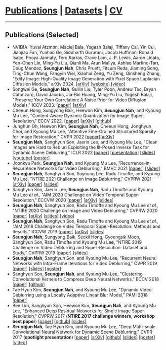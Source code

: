 # [Publications](publications) | [Datasets](Datasets/datasets) | [CV](cv.pdf)
___

## Publications (Selected)
* NVIDIA: Yuval Atzmon, Maciej Bala, Yogesh Balaji, Tiffany Cai, Yin Cui, Jiaojiao Fan, Yunhao Ge, Siddharth Gururani, Jacob Huffman, Ronald Isaac, Pooya Jannaty, Tero Karras, Grace Lam, J. P. Lewis, Aaron Licata, Yen-Chen Lin, Ming-Yu Liu, Qianli Ma, Arun Mallya, Ashlee Martino-Tarr, Doug Mendez, **Seungjun Nah**, Chris Pruett, Fitsum Reda, Jiaming Song, Ting-Chun Wang, Fangyin Wei, Xiaohui Zeng, Yu Zeng, Qinsheng Zhang, "Edify Image: High-Quality Image Generation with Pixel Space Laplacian Diffusion Models," arXiv 2024. [[arXiv](https://arxiv.org/abs/2411.07126)] [[website](https://research.nvidia.com/labs/dir/edify-image/)] [[video](https://www.youtube.com/watch?v=opiaV94tMJ4)]
* Songwei Ge, **Seungjun Nah**, Guilin Liu, Tyler Poon, Andrew Tao, Bryan Catanzaro, David Jacobs, Jia-Bin Huang, Ming-Yu Liu, Yogesh Balaji, "Preserve Your Own Correlation: A Noise Prior for Video Diffusion Models," ICCV 2023. [[paper](https://openaccess.thecvf.com/content/ICCV2023/papers/Ge_Preserve_Your_Own_Correlation_A_Noise_Prior_for_Video_Diffusion_ICCV_2023_paper.pdf)] [[arXiv](https://arxiv.org/pdf/2305.10474.pdf)]
* Cheeun Hong, Sungyong Baik, Heewon Kim, **Seungjun Nah**, and Kyoung Mu Lee, "Content-Aware Dynamic Quantization for Image Super-Resolution," ECCV 2022. [[paper](https://www.ecva.net/papers/eccv_2022/papers_ECCV/papers/136670360.pdf)] [[arXiv](https://arxiv.org/pdf/2207.10345.pdf)] [[github](https://github.com/Cheeun/CADyQ)]
* Junghun Oh, Heewon Kim, **Seungjun Nah**, Cheeun Hong, Jonghyun Choi, and Kyoung Mu Lee, "Attentive Fine-Grained Structured Sparsity for Image Restoration," CVPR 2022 [[paper](https://openaccess.thecvf.com/content/CVPR2022/papers/Oh_Attentive_Fine-Grained_Structured_Sparsity_for_Image_Restoration_CVPR_2022_paper.pdf)][[arXiv](https://arxiv.org/pdf/2204.12266.pdf)]  
* **Seungjun Nah**, Sanghyun Son, Jaerin Lee, and Kyoung Mu Lee, "Clean Images are Hard to Reblur: Exploiting the Ill-Posed Inverse Task for Dynamic Scene Deblurring," ICLR 2022 [[paper](https://openreview.net/pdf?id=kezNJydWvE)] [[presentation](https://iclr.cc/virtual/2022/poster/6155)] [[slides](https://docs.google.com/presentation/d/1vOOr2jMrtdwTzDpkU2MzT7yu5W-ixBSg/edit?usp=sharing&ouid=112650891941589168375&rtpof=true&sd=true)] [[youtube](https://youtu.be/A3Eq_Dtz7d0)] [[poster](https://drive.google.com/file/d/15x4dHb5WPRRdjhQo9z1eA7XeBFT3mjVB/view?usp=sharing)]  
* Joonkyu Park, **Seungjun Nah**, and Kyoung Mu Lee, "Recurrence-in-Recurrence Networks for Video Deblurring," BMVC 2021 [[paper](https://www.bmvc2021-virtualconference.com/assets/papers/0149.pdf)] [[slides](https://www.bmvc2021-virtualconference.com/conference/papers/paper_0149.html)]  
* **Seungjun Nah**, Sanghyun Son, Suyoung Lee, Radu Timofte, and Kyoung Mu Lee, "NTIRE 2021 Challenge on Image Deblurring," CVPRW 2021 [[arXiv](https://arxiv.org/abs/2104.14854#)] [[paper](https://openaccess.thecvf.com/content/CVPR2021W/NTIRE/papers/Nah_NTIRE_2021_Challenge_on_Image_Deblurring_CVPRW_2021_paper.pdf)] [[slides](https://docs.google.com/presentation/d/1wUXa6NqVuiavWnL29u4lmQPEwR_NghjV/edit?usp=sharing&ouid=112650891941589168375&rtpof=true&sd=true)]  
* Sanghyun Son, Jaerin Lee, **Seungjun Nah**, Radu Timofte and Kyoung Mu Lee *et al.*, "AIM 2020 Challenge on Video Temporal Super-Resolution," ECCVW 2020 [[paper](https://cv.snu.ac.kr/publication/conf/2019/aim2020_vtsr.pdf)] [[arXiv](https://arxiv.org/abs/2009.12987)] [[slides](https://drive.google.com/file/d/1C4E21NlH2H2EoQ0TidNJmT1ruEOyac8M/view?usp=sharing)]
* **Seungjun Nah**, Sanghyun Son, Radu Timofte and Kyoung Mu Lee *et al.*, "NTIRE 2020 Challenge on Image and Video Deblurring," CVPRW 2020 [[paper](http://openaccess.thecvf.com/content_CVPRW_2020/papers/w31/Nah_NTIRE_2020_Challenge_on_Image_and_Video_Deblurring_CVPRW_2020_paper.pdf)] [[arXiv](https://arxiv.org/abs/2005.01244)] [[slides](https://drive.google.com/file/d/1Ll3D1acvujQFXGoX-P2dRKJPcle3rH_B/view?usp=sharing)] [[video](https://youtu.be/z_naBdpqN2A)]
* **Seungjun Nah**, Sanghyun Son, Radu Timofte and Kyoung Mu Lee *et al.*, "AIM 2019 Challenge on Video Temporal Super-Resolution: Methods and Results," ICCVW 2019 [[paper](https://cv.snu.ac.kr/publication/conf/2019/aim2019_vtsr.pdf)] [[arXiv](https://arxiv.org/abs/2005.01233)] [[slides](https://drive.google.com/file/d/1Y9Se8LPlDUWuaVzEcFvzHlCpD6X4-gOO/view?usp=sharing)]
* **Seungjun Nah**, Sungyong Baik, Seokil Hong, Gyeongsik Moon, Sanghyun Son, Radu Timofte and Kyoung Mu Lee, "NTIRE 2019 Challenge on Video Deblurring and Super-Resolution: Dataset and Study," CVPRW 2019 [[paper](http://openaccess.thecvf.com/content_CVPRW_2019/papers/NTIRE/Nah_NTIRE_2019_Challenge_on_Video_Deblurring_and_Super-Resolution_Dataset_and_CVPRW_2019_paper.pdf)] [[slides](https://drive.google.com/file/d/13F6UEyBDFGTiFDyxqLzrPiq4Y2-8BKQE/view?usp=sharing)]
* **Seungjun Nah**, Sanghyun Son, and Kyoung Mu Lee, "Recurrent Neural Networks with Intra-Frame Iterations for Video Deblurring," CVPR 2019 [[paper](http://openaccess.thecvf.com/content_CVPR_2019/papers/Nah_Recurrent_Neural_Networks_With_Intra-Frame_Iterations_for_Video_Deblurring_CVPR_2019_paper.pdf)] [[slides](https://drive.google.com/file/d/1CuS53EusQfWzCmYhRv-agwG8Mh6yYXps/view?usp=sharing)] [[poster](https://drive.google.com/file/d/1Jn-j1T44lR6gl8wFJUUPs9MRaVxyQJiV/view?usp=sharing)]
* Sanghyun Son, **Seungjun Nah**, and Kyoung Mu Lee, "Clustering Convolutional Kernels to Compress Deep Neural Networks," ECCV 2018 [[paper](http://openaccess.thecvf.com/content_ECCV_2018/papers/Sanghyun_Son_Clustering_Kernels_for_ECCV_2018_paper.pdf)] [[github](https://github.com/thstkdgus35/clustering-kernels)]
* Tae Hyun Kim, **Seungjun Nah**, and Kyoung Mu Lee, "Dynamic Video Deblurring using a Locally Adaptive Linear Blur Model," PAMI 2018 [[paper](https://cv.snu.ac.kr/publication/jour/2018/thkim_pami2018_dynamic.pdf)]
* Bee Lim, Sanghyun Son, Heewon Kim, **Seungjun Nah**, and Kyoung Mu Lee, "Enhanced Deep Residual Networks for Single Image Super-Resolution," CVPRW 2017 (**NTIRE 2017 challenge winners**, **workshop best paper**) [[paper](http://openaccess.thecvf.com/content_cvpr_2017_workshops/w12/papers/Lim_Enhanced_Deep_Residual_CVPR_2017_paper.pdf)] [[github](https://github.com/LimBee/NTIRE2017)] [[slides](https://cv.snu.ac.kr/research/EDSR/Presentation_v3(release).pptx)]
* **Seungjun Nah**, Tae Hyun Kim, and Kyoung Mu Lee, "Deep Multi-scale Convolutional Neural Network for Dynamic Scene Deblurring," CVPR 2017 (**spotlight presentation**) [[paper](http://openaccess.thecvf.com/content_cvpr_2017/papers/Nah_Deep_Multi-Scale_Convolutional_CVPR_2017_paper.pdf)] [[arXiv](https://arxiv.org/abs/1612.02177)] [[github](https://github.com/SeungjunNah/DeepDeblur_release)] [[slides](https://drive.google.com/file/d/1sj7l2tGgJR-8wTyauvnSDGpiokjOzX_C/view?usp=sharing)] [[poster](https://drive.google.com/file/d/1wDHwL4fPQad3Al0f4cEquws8VLLji2i6/view?usp=sharing)] [[video](https://youtu.be/L_YwOzRH28E)]
